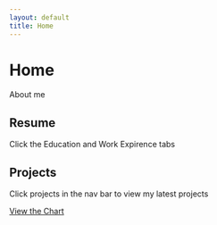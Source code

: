 ```yaml
---
layout: default
title: Home
---
```


# Home

About me 

## Resume

Click the Education and Work Expirence tabs

## Projects

Click projects in the nav bar to view my latest projects


[View the Chart](chart.html)